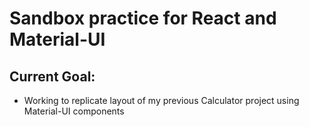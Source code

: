 # Sandbox practice for React and Material-UI

## Current Goal:

- Working to replicate layout of my previous Calculator project using Material-UI components
